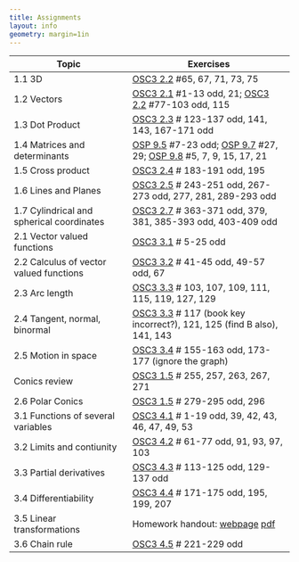 ```yaml
---
title: Assignments
layout: info
geometry: margin=1in
---
```


|Topic|Exercises|
|-----|---------|
| 1.1 3D | [OSC3 2.2](https://openstax.org/books/calculus-volume-3/pages/2-2-vectors-in-three-dimensions) #65, 67, 71, 73, 75 |
| 1.2 Vectors | [OSC3 2.1](https://openstax.org/books/calculus-volume-3/pages/2-1-vectors-in-the-plane) #1-13 odd, 21; [OSC3 2.2](https://openstax.org/books/calculus-volume-3/pages/2-2-vectors-in-three-dimensions) #77-103 odd, 115 |
| 1.3 Dot Product | [OSC3 2.3](https://openstax.org/books/calculus-volume-3/pages/2-3-the-dot-product) # 123-137 odd, 141, 143, 167-171 odd|
| 1.4 Matrices and determinants | [OSP 9.5](https://openstax.org/books/precalculus/pages/9-5-matrices-and-matrix-operations) #7-23 odd; [OSP 9.7](https://openstax.org/books/precalculus/pages/9-7-solving-systems-with-inverses) #27, 29; [OSP 9.8](https://openstax.org/books/precalculus/pages/9-8-solving-systems-with-cramers-rule) #5, 7, 9, 15, 17, 21|
| 1.5 Cross product | [OSC3 2.4](https://openstax.org/books/calculus-volume-3/pages/2-4-the-cross-product) # 183-191 odd, 195 |
| 1.6 Lines and Planes | [OSC3 2.5](https://openstax.org/books/calculus-volume-3/pages/2-5-equations-of-lines-and-planes-in-space) # 243-251 odd, 267-273 odd, 277, 281, 289-293 odd |
| 1.7 Cylindrical and spherical coordinates | [OSC3 2.7](https://openstax.org/books/calculus-volume-3/pages/2-7-cylindrical-and-spherical-coordinates) # 363-371 odd, 379, 381, 385-393 odd, 403-409 odd|
| 2.1 Vector valued functions | [OSC3 3.1](https://openstax.org/books/calculus-volume-3/pages/3-1-vector-valued-functions-and-space-curves) # 5-25 odd |
| 2.2 Calculus of vector valued functions | [OSC3 3.2](https://openstax.org/books/calculus-volume-3/pages/3-2-calculus-of-vector-valued-functions) # 41-45 odd, 49-57 odd, 67 |
| 2.3 Arc length | [OSC3 3.3](https://openstax.org/books/calculus-volume-3/pages/3-3-arc-length-and-curvature) # 103, 107, 109, 111, 115, 119, 127, 129|
| 2.4 Tangent, normal, binormal | [OSC3 3.3](https://openstax.org/books/calculus-volume-3/pages/3-3-arc-length-and-curvature) # 117 (book key incorrect?), 121, 125 (find B also), 141, 143 |
| 2.5 Motion in space | [OSC3 3.4](https://openstax.org/books/calculus-volume-3/pages/3-4-motion-in-space) # 155-163 odd, 173-177 (ignore the graph) |
| Conics review | [OSC3 1.5](https://openstax.org/books/calculus-volume-3/pages/1-5-conic-sections) # 255, 257, 263, 267, 271 |
| 2.6 Polar Conics | [OSC3 1.5](https://openstax.org/books/calculus-volume-3/pages/1-5-conic-sections) # 279-295 odd, 296 |
| 3.1 Functions of several variables | [OSC3 4.1](https://openstax.org/books/calculus-volume-3/pages/4-1-functions-of-several-variables) # 1-19 odd, 39, 42, 43, 46, 47, 49, 53 |
| 3.2 Limits and contiunity | [OSC3 4.2](https://openstax.org/books/calculus-volume-3/pages/4-2-limits-and-continuity) # 61-77 odd, 91, 93, 97, 103 |
| 3.3 Partial derivatives | [OSC3 4.3](https://openstax.org/books/calculus-volume-3/pages/4-3-partial-derivatives) # 113-125 odd, 129-137 odd |
| 3.4 Differentiability | [OSC3 4.4](https://openstax.org/books/calculus-volume-3/pages/4-4-tangent-planes-and-linear-approximations) # 171-175 odd, 195, 199, 207 |
| 3.5 Linear transformations | Homework handout: [webpage](../3.5_linear_transformations/homework) [pdf](../3.5_linear_transformations/homework.pdf) |
| 3.6 Chain rule | [OSC3 4.5](https://openstax.org/books/calculus-volume-3/pages/4-5-the-chain-rule) # 221-229 odd |

